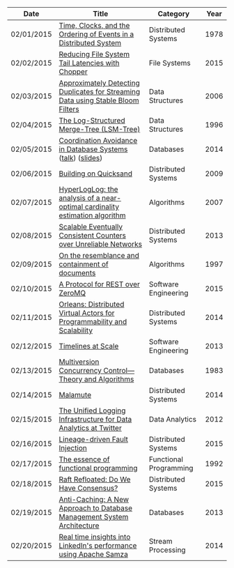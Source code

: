 | Date       | Title         | Category  | Year  |
| ---------- |---------------| ----------|-------|
| 02/01/2015 | [Time, Clocks, and the Ordering of Events in a Distributed System](http://research.microsoft.com/en-us/um/people/lamport/pubs/time-clocks.pdf) | Distributed Systems | 1978
| 02/02/2015 | [Reducing File System Tail Latencies with Chopper](http://research.cs.wisc.edu/adsl/Publications/chopper-fast15.pdf) | File Systems | 2015
| 02/03/2015 | [Approximately Detecting Duplicates for Streaming Data using Stable Bloom Filters](http://webdocs.cs.ualberta.ca/~drafiei/papers/DupDet06Sigmod.pdf) | Data Structures | 2006
| 02/04/2015 | [The Log-Structured Merge-Tree (LSM-Tree)](http://paperhub.s3.amazonaws.com/18e91eb4db2114a06ea614f0384f2784.pdf) | Data Structures | 1996
| 02/05/2015 | [Coordination Avoidance in Database Systems](http://www.vldb.org/pvldb/vol8/p185-bailis.pdf) ([talk](https://www.youtube.com/watch?v=JVEwJyTIjcE)) ([slides](https://speakerdeck.com/pbailis/availability-consistency-and-horizontally-scalable-data-management-sf-bay-area-acm)) | Databases | 2014
| 02/06/2015 | [Building on Quicksand](http://arxiv.org/pdf/0909.1788v1.pdf) | Distributed Systems | 2009
| 02/07/2015 | [HyperLogLog: the analysis of a near-optimal cardinality estimation algorithm](http://algo.inria.fr/flajolet/Publications/FlFuGaMe07.pdf) | Algorithms | 2007
| 02/08/2015 | [Scalable Eventually Consistent Counters over Unreliable Networks](http://arxiv.org/pdf/1307.3207v1.pdf) | Distributed Systems | 2013
| 02/09/2015 | [On the resemblance and containment of documents](http://gatekeeper.dec.com/ftp/pub/dec/SRC/publications/broder/positano-final-wpnums.pdf) | Algorithms | 1997
| 02/10/2015 | [A Protocol for REST over ZeroMQ](http://hintjens.com/blog:86) | Software Engineering | 2015
| 02/11/2015 | [Orleans: Distributed Virtual Actors for Programmability and Scalability](http://research.microsoft.com/pubs/210931/Orleans-MSR-TR-2014-41.pdf) | Distributed Systems | 2014
| 02/12/2015 | [Timelines at Scale](http://www.infoq.com/presentations/Twitter-Timeline-Scalability) | Software Engineering | 2013
| 02/13/2015 | [Multiversion Concurrency Control—Theory and Algorithms](http://www.itu.dk/stud/speciale/bepjea/xwebtex/litt/multiversion-concurrency-control-theory-and-algorithm.pdf) | Databases | 1983
| 02/14/2015 | [Malamute](https://github.com/Malamute/malamute-core/blob/master/MALAMUTE.md) | Distributed Systems | 2014
| 02/15/2015 | [The Unified Logging Infrastructure for Data Analytics at Twitter](http://vldb.org/pvldb/vol5/p1771_georgelee_vldb2012.pdf) | Data Analytics | 2012
| 02/16/2015 | [Lineage-driven Fault Injection](http://www.cs.berkeley.edu/~palvaro/molly.pdf) | Distributed Systems | 2015
| 02/17/2015 | [The essence of functional programming](http://www.eliza.ch/doc/wadler92essence_of_FP.pdf) | Functional Programming | 1992
| 02/18/2015 | [Raft Refloated: Do We Have Consensus?](http://www.cl.cam.ac.uk/~ms705/pub/papers/2015-osr-raft.pdf) | Distributed Systems | 2015
| 02/19/2015 | [Anti-Caching: A New Approach to Database Management System Architecture](http://www.vldb.org/pvldb/vol6/p1942-debrabant.pdf) | Databases | 2013
| 02/20/2015 | [Real time insights into LinkedIn's performance using Apache Samza](http://engineering.linkedin.com/samza/real-time-insights-linkedins-performance-using-apache-samza) | Stream Processing | 2014
